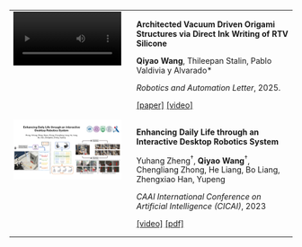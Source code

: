 

<table>
  <tr>
    <td width="192" style="vertical-align: top; padding-right: 20px; padding-bottom: 1px;">
      <video src="static/assets/img/pub/2025architected.mp4" style="width: 100%;" />
    </td>
    <td style="vertical-align: top; padding-bottom: 1px;">
      <p>
        <strong>Architected Vacuum Driven Origami Structures via Direct Ink Writing of RTV Silicone</strong>
      </p>
      <p>
        <strong>Qiyao Wang</strong>, Thileepan Stalin, Pablo Valdivia y Alvarado*
      </p>
      <p>
        <em>Robotics and Automation Letter</em>, 2025.
      </p>
      <p>
        <a href="https://ieeexplore.ieee.org/document/11091466">[paper]</a> <a href="https://ieeexplore.ieee.org/ielx8/7083369/11082640/11091466/supp1-3592148.mp4?arnumber=11091466">[video]</a>
      </p>
    </td>
  </tr>

  <tr>
    <td width="192" style="vertical-align: top; padding-right: 20px; padding-bottom: 1px;">
      <img src="static/assets/img/pub/2023enhancing.jpg" style="width: 100%;" />
    </td>
    <td style="vertical-align: top; padding-bottom: 1px;">
      <p>
        <strong>Enhancing Daily Life through an Interactive Desktop Robotics System</strong>
      </p>
      <p>
            Yuhang Zheng<sup>&dagger;</sup>, <strong>Qiyao Wang</strong><sup>&dagger;</sup>, Chengliang Zhong, He Liang, Bo Liang, Zhengxiao Han, Yupeng
      </p>
      <p>
        <em>CAAI International Conference on Artificial Intelligence (CICAI)</em>, 2023
      </p>
      <p>
        <a href="https://link.springer.com/chapter/10.1007/978-981-99-9119-8_8">[video]</a> <a href="https://link.springer.com/content/pdf/10.1007/978-981-99-9119-8_8.pdf?pdf=inline%20link">[pdf]</a>
      </p>
    </td>
  </tr>
</table>


<!-- 
- <strong><strong>Qiyao Wang</strong></strong>, Thileepan Stalin, Pablo Valdivia y Alvarado (2025). Architected Vacuum Driven Origami Structures via Direct Ink Writing of RTV Silicone, \*Robotics and Automation Letter. [[video]](https://ieeexplore.ieee.org/ielx8/7083369/11082640/11091466/supp1-3592148.mp4?arnumber=11091466)  [[pdf]](https://ieeexplore.ieee.org/document/11091466)  [[code]](https://github.com/SUTD-BRDLab/Architected-Origami)


- Yuhang Zheng<sup>&dagger;</sup>, <strong><strong>Qiyao Wang</strong></strong><sup>&dagger;</sup>, Chengliang Zhong, He Liang, Bo Liang, Zhengxiao Han, Yupeng (2023). Enhancing Daily Life through an Interactive Desktop Robotics System, \*2023 CAAI International Conference on Artificial Intelligence (CICAI 2023). [[video]](https://link.springer.com/chapter/10.1007/978-981-99-9119-8_8)  [[pdf]](https://link.springer.com/content/pdf/10.1007/978-981-99-9119-8_8.pdf?pdf=inline%20link) -->

<!-- [[Paper]](https://ieeexplore.ieee.org/abstract/document/10095864) -->
